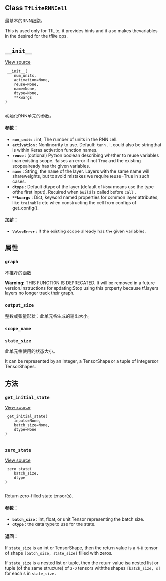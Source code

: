 

## Class  `TfLiteRNNCell` 
最基本的RNN细胞。

This is used only for TfLite, it provides hints and it also makes thevariables in the desired for the tflite ops.

##  `__init__` 
[View source](https://github.com/tensorflow/tensorflow/blob/r2.0/tensorflow/lite/experimental/examples/lstm/rnn_cell.py#L47-L84)

```
 __init__(
    num_units,
    activation=None,
    reuse=None,
    name=None,
    dtype=None,
    **kwargs
)
 
```

初始化RNN单元的参数。

#### 参数：
- **`num_units`** : int, The number of units in the RNN cell.
- **`activation`** : Nonlinearity to use.  Default:  `tanh` . It could also be stringthat is within Keras activation function names.
- **`reuse`** : (optional) Python boolean describing whether to reuse variables inan existing scope. Raises an error if not  `True`  and the existing scopealready has the given variables.
- **`name`** : String, the name of the layer. Layers with the same name will shareweights, but to avoid mistakes we require reuse=True in such cases.
- **`dtype`** : Default dtype of the layer (default of  `None`  means use the type ofthe first input). Required when  `build`  is called before  `call` .
- **`**kwargs`** : Dict, keyword named properties for common layer attributes, like `trainable`  etc when constructing the cell from configs of get_config().


#### 加薪：
- **`ValueError`** : If the existing scope already has the given variables.


## 属性


###  `graph` 
不推荐的函数


**Warning:**  THIS FUNCTION IS DEPRECATED. It will be removed in a future version.Instructions for updating:Stop using this property because tf.layers layers no longer track their graph.


###  `output_size` 
整数或张量形状：此单元格生成的输出大小。

###  `scope_name` 


###  `state_size` 
此单元格使用的状态大小。

It can be represented by an Integer, a TensorShape or a tuple of Integersor TensorShapes.

## 方法


###  `get_initial_state` 
[View source](https://github.com/tensorflow/tensorflow/blob/r2.0/tensorflow/python/ops/rnn_cell_impl.py#L281-L309)

```
 get_initial_state(
    inputs=None,
    batch_size=None,
    dtype=None
)
 
```

###  `zero_state` 
[View source](https://github.com/tensorflow/tensorflow/blob/r2.0/tensorflow/python/ops/rnn_cell_impl.py#L311-L340)

```
 zero_state(
    batch_size,
    dtype
)
 
```

Return zero-filled state tensor(s).

#### 参数：
- **`batch_size`** : int, float, or unit Tensor representing the batch size.
- **`dtype`** : the data type to use for the state.


#### 返回：
If  `state_size`  is an int or TensorShape, then the return value is a `N-D`  tensor of shape  `[batch_size, state_size]`  filled with zeros.

If  `state_size`  is a nested list or tuple, then the return value isa nested list or tuple (of the same structure) of  `2-D`  tensors withthe shapes  `[batch_size, s]`  for each s in  `state_size` .

